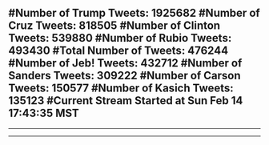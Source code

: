 #Number of Trump Tweets: 1925682
#Number of Cruz Tweets: 818505
#Number of Clinton Tweets: 539880
#Number of Rubio Tweets: 493430
#Total Number of Tweets: 476244 
#Number of Jeb! Tweets: 432712
#Number of Sanders Tweets: 309222
#Number of Carson Tweets: 150577
#Number of Kasich Tweets: 135123
#Current Stream Started at Sun Feb 14 17:43:35 MST
---
---
---
